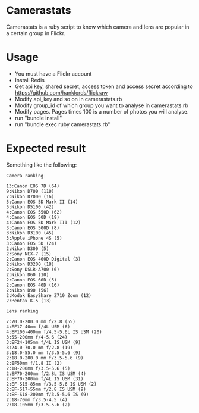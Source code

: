 # Camerastats

Camerastats is a ruby script to know which camera and lens are popular in a certain group in Flickr.

# Usage

+ You must have a Flickr account
+ Install Redis
+ Get api key, shared secret, access token and access secret according to https://github.com/hanklords/flickraw
+ Modify api_key and so on in camerastats.rb
+ Modify group_id of which group you want to analyse in camerastats.rb
+ Modify pages. Pages times 100 is a number of photos you will analyse.
+ run "bundle install"
+ run "bundle exec ruby camerastats.rb"

# Expected result

Something like the following:

    Camera ranking
    
    13:Canon EOS 7D (64)
    9:Nikon D700 (110)
    7:Nikon D7000 (16)
    5:Canon EOS 5D Mark II (14)
    5:Nikon D5100 (42)
    4:Canon EOS 550D (62)
    4:Canon EOS 50D (19)
    4:Canon EOS 5D Mark III (12)
    3:Canon EOS 500D (8)
    3:Nikon D3100 (45)
    3:Apple iPhone 4S (5)
    3:Canon EOS 5D (24)
    2:Nikon D300 (5)
    2:Sony NEX-7 (15)
    2:Canon EOS 400D Digital (3)
    2:Nikon D3200 (18)
    2:Sony DSLR-A700 (6)
    2:Nikon D60 (10)
    2:Canon EOS 60D (5)
    2:Canon EOS 40D (16)
    2:Nikon D90 (56)
    2:Kodak EasyShare Z710 Zoom (12)
    2:Pentax K-5 (13)
    
    Lens ranking
    
    7:70.0-200.0 mm f/2.8 (55)
    4:EF17-40mm f/4L USM (6)
    4:EF100-400mm f/4.5-5.6L IS USM (20)
    3:55-200mm f/4-5.6 (24)
    3:EF24-105mm f/4L IS USM (9)
    3:24.0-70.0 mm f/2.8 (19)
    3:18.0-55.0 mm f/3.5-5.6 (9)
    2:18.0-200.0 mm f/3.5-5.6 (9)
    2:EF50mm f/1.8 II (2)
    2:18-200mm f/3.5-5.6 (5)
    2:EF70-200mm f/2.8L IS USM (4)
    2:EF70-200mm f/4L IS USM (31)
    2:EF-S15-85mm f/3.5-5.6 IS USM (2)
    2:EF-S17-55mm f/2.8 IS USM (9)
    2:EF-S18-200mm f/3.5-5.6 IS (9)
    2:18-70mm f/3.5-4.5 (4)
    2:18-105mm f/3.5-5.6 (2)
